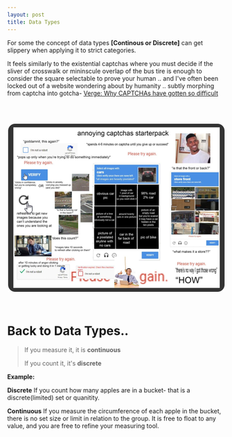 ```yaml
---
layout: post
title: Data Types
---
```


For some the concept of data types **[Continous or Discrete]** can get slippery when applying it to strict categories. 

It feels similarly to the existential captchas where you must decide if the sliver of crosswalk or mininscule overlap of the bus tire is enough to consider the square selectable to prove your human .. and I've often been locked out of a website wondering about by humanity .. subtly morphing from captcha into gotcha- [Verge: Why CAPTCHAs have gotten so difficult](https://www.theverge.com/2019/2/1/18205610/google-captcha-ai-robot-human-difficult-artificial-intelligence)

<br><br>
<p align="center">



 <img src="https://raw.githubusercontent.com/eurus13/eurus13.github.io/master/images/304Kas5.png">

</p>
<br>

# Back to Data Types..

> If you  measure it, it is **continuous**
>
>
> If you count it, it's **discrete**

__Example:__

**Discrete**
If you count how many apples are in a bucket- that is a discrete(limited) set or quanitity.

**Continuous**
If you measure the circumference of each apple in the bucket, there is no set size or limit in relation to the group. It is free to float to any value, and you are free to refine your measuring tool. 



